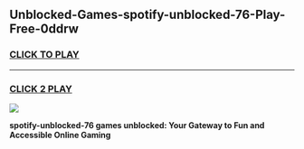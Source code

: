 
## Unblocked-Games-spotify-unblocked-76-Play-Free-0ddrw
<h3>
<a href="https://premium76.site?title=spotify-unblocked-76&ref=18A1">CLICK TO PLAY</a></h3>
<hr>

<h3>
<a href="https://premium76.site?title=spotify-unblocked-76&ref=18A1">CLICK 2 PLAY</a>
  
</h3>

<a href="https://premium76.site?title=spotify-unblocked-76&ref=18A1"><img src="https://clearcache.store/games.png"></a>


**spotify-unblocked-76 games unblocked: Your Gateway to Fun and Accessible Online Gaming**
